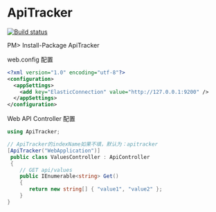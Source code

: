 # ApiTracker 

[![Build status](https://ci.appveyor.com/api/projects/status/o72ved788wpbabvk?svg=true)](https://ci.appveyor.com/project/seven1986/apitracker)

PM> Install-Package ApiTracker


web.config 配置
```xml
<?xml version="1.0" encoding="utf-8"?>
<configuration>
  <appSettings>
    <add key="ElasticConnection" value="http://127.0.0.1:9200" />
  </appSettings>
</configuration>
```



Web API Controller 配置

```csharp
using ApiTracker;

// ApiTracker的indexName如果不填，默认为：apitracker
[ApiTracker("WebApplication")]
 public class ValuesController : ApiController
 {
    // GET api/values
    public IEnumerable<string> Get()
    {
       return new string[] { "value1", "value2" };
    }
}
```
